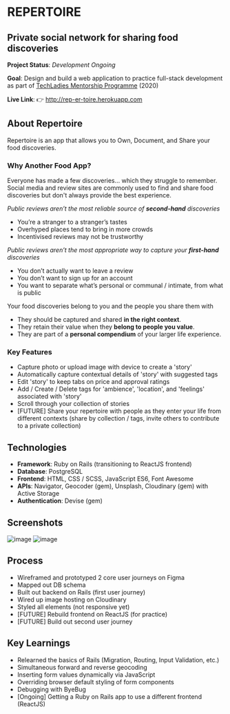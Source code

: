 # REPERTOIRE
## Private social network for sharing food discoveries

**Project Status**: *Development Ongoing*

**Goal**: Design and build a web application to practice full-stack development as part of [TechLadies Mentorship Programme](https://techladies.co/mentorship-2/) (2020)

**Live Link**: 👉 http://rep-er-toire.herokuapp.com

## About Repertoire
Repertoire is an app that allows you to Own, Document, and Share your food discoveries.

### Why Another Food App?
Everyone has made a few discoveries… which they struggle to remember. Social media and review sites are commonly used to find and share food discoveries but don't always provide the best experience.

*Public reviews aren’t the most reliable source of **second-hand** discoveries*
- You’re a stranger to a stranger’s tastes
- Overhyped places tend to bring in more crowds
- Incentivised reviews may not be trustworthy

*Public reviews aren’t the most appropriate way to capture your **first-hand** discoveries*
- You don’t actually want to leave a review
- You don’t want to sign up for an account
- You want to separate what’s personal or communal / intimate, from what is public

Your food discoveries belong to you and the people you share them with
- They should be captured and shared **in the right context**.
- They retain their value when they **belong to people you value**.
- They are part of a **personal compendium** of your larger life experience.

### Key Features
- Capture photo or upload image with device to create a 'story'
- Automatically capture contextual details of 'story' with suggested tags
- Edit 'story' to keep tabs on price and approval ratings
- Add / Create / Delete tags for 'ambience', 'location', and 'feelings' associated with 'story'
- Scroll through your collection of stories
- [FUTURE] Share your repertoire with people as they enter your life from different contexts (share by collection / tags, invite others to contribute to a private collection)

## Technologies
- **Framework**: Ruby on Rails (transitioning to ReactJS frontend)
- **Database**: PostgreSQL
- **Frontend**: HTML, CSS / SCSS, JavaScript ES6, Font Awesome
- **APIs**: Navigator, Geocoder (gem), Unsplash, Cloudinary (gem) with Active Storage
- **Authentication**: Devise (gem)

## Screenshots
![image](https://user-images.githubusercontent.com/51464365/117606319-348b1500-b18c-11eb-99bb-71444f3ea2ec.png)
![image](https://user-images.githubusercontent.com/51464365/117606382-57b5c480-b18c-11eb-95a6-398e41d5c291.png)


## Process
- Wireframed and prototyped 2 core user journeys on Figma
- Mapped out DB schema
- Built out backend on Rails (first user journey)
- Wired up image hosting on Cloudinary
- Styled all elements (not responsive yet)
- [FUTURE] Rebuild frontend on ReactJS (for practice)
- [FUTURE] Build out second user journey

## Key Learnings
- Relearned the basics of Rails (Migration, Routing, Input Validation, etc.)
- Simultaneous forward and reverse geocoding
- Inserting form values dynamically via JavaScript
- Overriding browser default styling of form components
- Debugging with ByeBug
- [Ongoing] Getting a Ruby on Rails app to use a different frontend (ReactJS)
